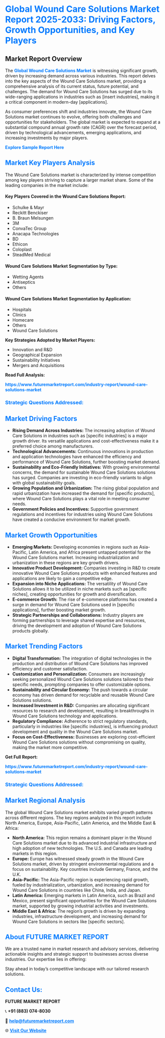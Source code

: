 <h1 style="color: #007BFF;">Global Wound Care Solutions Market Report 2025-2033: Driving Factors, Growth Opportunities, and Key Players</h1>

<section id="overview">
<h2>Market Report Overview</h2>
<p>The <a href="https://www.futuremarketreport.com/industry-report/wound-care-solutions-market" style="color: #007BFF; text-decoration: none;"><strong>Global Wound Care Solutions Market</strong></a> is witnessing significant growth, driven by increasing demand across various industries. This report delves into the key aspects of the Wound Care Solutions market, providing a comprehensive analysis of its current status, future potential, and challenges. The demand for Wound Care Solutions has surged due to its wide-ranging applications in industries such as [insert industries], making it a critical component in modern-day [applications].</p>
<p>As consumer preferences shift and industries innovate, the Wound Care Solutions market continues to evolve, offering both challenges and opportunities for stakeholders. The global market is expected to expand at a substantial compound annual growth rate (CAGR) over the forecast period, driven by technological advancements, emerging applications, and increasing investments by major players.</p>
</section>

<section id="overview">
<p><a href="https://www.futuremarketreport.com/request-sample/reportId=127462" style="color: #007BFF; text-decoration: none;"><strong>Explore Sample Report Here</strong></a></p>
</section>

<section id="key-players">
<h2 style="color: #007BFF;">Market Key Players Analysis</h2>
<p>The Wound Care Solutions market is characterized by intense competition among key players striving to capture a larger market share. Some of the leading companies in the market include:</p>
<h4>Key Players Covered in the Wound Care Solutions Report:</h4>
<ul><li>Schulke &amp; Mayr</li><li>Reckitt Benckiser</li><li>B. Braun Melsungen</li><li>3M</li><li>ConvaTec Group</li><li>Anacapa Technologies</li><li>BD</li><li>Ethicon</li><li>Coloplast</li><li>SteadMed Medical</li></ul>
<h4>Wound Care Solutions Market Segmentation by Type:</h4>
<ul><li>Wetting Agents</li><li>Antiseptics</li><li>Others</li></ul>

<h4>Wound Care Solutions Market Segmentation by Application:</h4>
<ul><li>Hospitals</li><li>Clinics</li><li>Homecare</li><li>Others</li><li>Wound Care Solutions</li></ul>
<p><strong>Key Strategies Adopted by Market Players:</strong></p>
<ul>
<li>Innovation and R&D</li>
<li>Geographical Expansion</li>
<li>Sustainability Initiatives</li>
<li>Mergers and Acquisitions</li>
</ul>
</section>

<section>
<p><strong>Read Full Analysis: </strong></p><a href="https://www.futuremarketreport.com/industry-report/wound-care-solutions-market" style="color: #007BFF; text-decoration: none;"><strong>https://www.futuremarketreport.com/industry-report/wound-care-solutions-market</strong></a>
<h3 style="color: #007BFF;">Strategic Questions Addressed:</h3>
</section>

<section id="driving-factors">
<h2 style="color: #007BFF;">Market Driving Factors</h2>
<ul>
<li><strong>Rising Demand Across Industries:</strong> The increasing adoption of Wound Care Solutions in industries such as [specific industries] is a major growth driver. Its versatile applications and cost-effectiveness make it a preferred choice among manufacturers.</li>
<li><strong>Technological Advancements:</strong> Continuous innovations in production and application technologies have enhanced the efficiency and performance of Wound Care Solutions, further boosting market demand.</li>
<li><strong>Sustainability and Eco-Friendly Initiatives:</strong> With growing environmental concerns, the demand for sustainable Wound Care Solutions solutions has surged. Companies are investing in eco-friendly variants to align with global sustainability goals.</li>
<li><strong>Growing Population and Urbanization:</strong> The rising global population and rapid urbanization have increased the demand for [specific products], where Wound Care Solutions plays a vital role in meeting consumer needs.</li>
<li><strong>Government Policies and Incentives:</strong> Supportive government regulations and incentives for industries using Wound Care Solutions have created a conducive environment for market growth.</li>
</ul>
</section>

<section id="growth-opportunities">
<h2 style="color: #007BFF;">Market Growth Opportunities</h2>
<ul>
<li><strong>Emerging Markets:</strong> Developing economies in regions such as Asia-Pacific, Latin America, and Africa present untapped potential for the Wound Care Solutions market. Increasing industrialization and urbanization in these regions are key growth drivers.</li>
<li><strong>Innovative Product Development:</strong> Companies investing in R&D to create innovative Wound Care Solutions products with enhanced features and applications are likely to gain a competitive edge.</li>
<li><strong>Expansion into Niche Applications:</strong> The versatility of Wound Care Solutions allows it to be utilized in niche markets such as [specific niches], creating opportunities for growth and diversification.</li>
<li><strong>E-commerce Growth:</strong> The rise of e-commerce platforms has created a surge in demand for Wound Care Solutions used in [specific applications], further boosting market growth.</li>
<li><strong>Strategic Partnerships and Collaborations:</strong> Industry players are forming partnerships to leverage shared expertise and resources, driving the development and adoption of Wound Care Solutions products globally.</li>
</ul>
</section>

<section id="trending-factors">
<h2 style="color: #007BFF;">Market Trending Factors</h2>
<ul>
<li><strong>Digital Transformation:</strong> The integration of digital technologies in the production and distribution of Wound Care Solutions has improved efficiency and customer satisfaction.</li>
<li><strong>Customization and Personalization:</strong> Consumers are increasingly seeking personalized Wound Care Solutions solutions tailored to their specific needs, prompting companies to offer customizable options.</li>
<li><strong>Sustainability and Circular Economy:</strong> The push towards a circular economy has driven demand for recyclable and reusable Wound Care Solutions solutions.</li>
<li><strong>Increased Investment in R&D:</strong> Companies are allocating significant resources to research and development, resulting in breakthroughs in Wound Care Solutions technology and applications.</li>
<li><strong>Regulatory Compliance:</strong> Adherence to strict regulatory standards, particularly in industries like [specific industries], is influencing product development and quality in the Wound Care Solutions market.</li>
<li><strong>Focus on Cost-Effectiveness:</strong> Businesses are exploring cost-efficient Wound Care Solutions solutions without compromising on quality, making the market more competitive.</li>
</ul>
</section>

<section>
<p><strong>Get Full Report: </strong></p><a href="https://www.futuremarketreport.com/industry-report/wound-care-solutions-market" style="color: #007BFF; text-decoration: none;"><strong>https://www.futuremarketreport.com/industry-report/wound-care-solutions-market</strong></a>
<h3 style="color: #007BFF;">Strategic Questions Addressed:</h3>
</section>


<section id="regional-analysis">
<h2 style="color: #007BFF;">Market Regional Analysis</h2>
<p>The global Wound Care Solutions market exhibits varied growth patterns across different regions. The key regions analyzed in this report include North America, Europe, Asia-Pacific, Latin America, and the Middle East & Africa:</p>
<ul>
<li><strong>North America:</strong> This region remains a dominant player in the Wound Care Solutions market due to its advanced industrial infrastructure and high adoption of new technologies. The U.S. and Canada are leading markets in this region.</li>
<li><strong>Europe:</strong> Europe has witnessed steady growth in the Wound Care Solutions market, driven by stringent environmental regulations and a focus on sustainability. Key countries include Germany, France, and the U.K.</li>
<li><strong>Asia-Pacific:</strong> The Asia-Pacific region is experiencing rapid growth, fueled by industrialization, urbanization, and increasing demand for Wound Care Solutions in countries like China, India, and Japan.</li>
<li><strong>Latin America:</strong> Emerging markets in Latin America, such as Brazil and Mexico, present significant opportunities for the Wound Care Solutions market, supported by growing industrial activities and investments.</li>
<li><strong>Middle East & Africa:</strong> The region’s growth is driven by expanding industries, infrastructure development, and increasing demand for Wound Care Solutions in sectors like [specific sectors].</li>
</ul>
</section>

<footer>
<h2 style="color: #007BFF;">About FUTURE MARKET REPORT</h2>
<p>We are a trusted name in market research and advisory services, delivering actionable insights and strategic support to businesses across diverse industries. Our expertise lies in offering:</p>

<p>Stay ahead in today’s competitive landscape with our tailored research solutions.</p>

<h2 style="color: #007BFF;">Contact Us:</h2>
<p><strong>FUTURE MARKET REPORT</strong></p>
<p>📞 <strong>+91 (883) 074-8030</strong></p>
<p>📧 <strong><a href="mailto:help@futuremarketreport.com" style="color: #007BFF;">help@futuremarketreport.com</a></strong></p>
<p>🌐 <strong><a href="https://www.futuremarketreport.com/" style="color: #007BFF;">Visit Our Website</a></strong></p>
</footer>